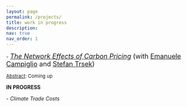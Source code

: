 ```yaml
---
layout: page
permalink: /projects/
title: work in progress
description: 
nav: true
nav_order: 1
---
```

<div class="projects">

<p>- <font size="+1"><em><a href="https://site.unibo.it/smooth/en/agenda/https-www-aere-org-aere-summer-conference/aere_2022_campiglio.pdf/@@download/file/AERE_2022_Campiglio.pdf">The Network Effects of Carbon Pricing</a></em> (with <a href="https://sites.google.com/site/ecampiglio/">Emanuele Campiglio</a> and <a href="https://research.wu.ac.at/en/persons/stefan-trsek-3">Stefan Trsek</a>)</font>

<p><font size="-1"><u>Abstract</u>: Coming up </font>

<p> <b>IN PROGRESS</b>

 
<br>


<p>- <em>Climate Trade Costs</em>
